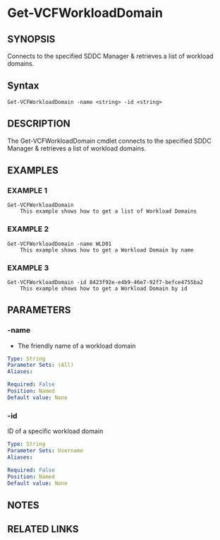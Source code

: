 # Get-VCFWorkloadDomain

## SYNOPSIS
Connects to the specified SDDC Manager & retrieves a list of workload domains.

## Syntax
```
Get-VCFWorkloadDomain -name <string> -id <string>
```

## DESCRIPTION
The Get-VCFWorkloadDomain cmdlet connects to the specified SDDC Manager & retrieves a list of workload domains.

## EXAMPLES

### EXAMPLE 1
```
Get-VCFWorkloadDomain
    This example shows how to get a list of Workload Domains
```

### EXAMPLE 2
```
Get-VCFWorkloadDomain -name WLD01
    This example shows how to get a Workload Domain by name
```

### EXAMPLE 3
```
Get-VCFWorkloadDomain -id 8423f92e-e4b9-46e7-92f7-befce4755ba2
    This example shows how to get a Workload Domain by id
```

## PARAMETERS

### -name
- The friendly name of a workload domain

```yaml
Type: String
Parameter Sets: (All)
Aliases:

Required: False
Position: Named
Default value: None
```

### -id
ID of a specific workload domain

```yaml
Type: String
Parameter Sets: Username
Aliases:

Required: False
Position: Named
Default value: None
```

## NOTES

## RELATED LINKS

